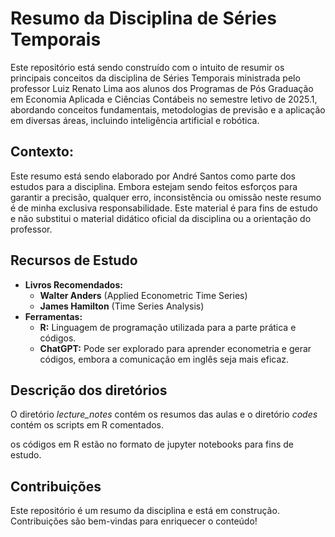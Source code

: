 # Resumo da Disciplina de Séries Temporais

Este repositório está sendo construído com o intuito de resumir os principais conceitos da disciplina de Séries Temporais ministrada pelo professor Luiz Renato Lima aos alunos dos Programas de Pós Graduação em Economia Aplicada e Ciências Contábeis no semestre letivo de 2025.1, abordando conceitos fundamentais, metodologias de previsão e a aplicação em diversas áreas, incluindo inteligência artificial e robótica.

## **Contexto:**

 Este resumo está sendo elaborado por André Santos como parte dos estudos para a disciplina. Embora estejam sendo feitos esforços para garantir a precisão, qualquer erro, inconsistência ou omissão neste resumo é de minha exclusiva responsabilidade. Este material é para fins de estudo e não substitui o material didático oficial da disciplina ou a orientação do professor.

## Recursos de Estudo

* **Livros Recomendados:**
    * **Walter Anders** (Applied Econometric Time Series)
    * **James Hamilton** (Time Series Analysis)
* **Ferramentas:**
    * **R:** Linguagem de programação utilizada para a parte prática e códigos.
    * **ChatGPT:** Pode ser explorado para aprender econometria e gerar códigos, embora a comunicação em inglês seja mais eficaz.

## Descrição dos diretórios

O diretório *lecture_notes* contém os resumos das aulas e o diretório *codes* contém os scripts em R comentados.

os códigos em R estão no formato de jupyter notebooks para fins de estudo.

## Contribuições

Este repositório é um resumo da disciplina e está em construção. Contribuições são bem-vindas para enriquecer o conteúdo!



